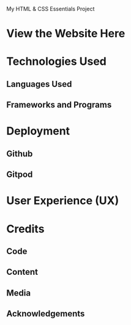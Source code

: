 My HTML & CSS Essentials Project

# View the Website Here  
# Technologies Used
## Languages Used
## Frameworks  and Programs
# Deployment

## Github

## Gitpod

# User Experience (UX)

# Credits

## Code

## Content

## Media

## Acknowledgements
